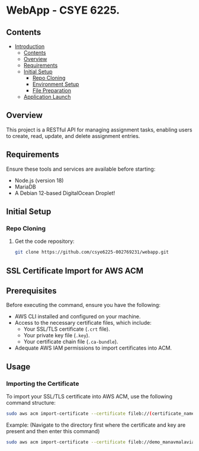 # WebApp - CSYE 6225.

## Contents

- [Introduction](#introduction)
  - [Contents](#contents)
  - [Overview](#overview)
  - [Requirements](#requirements)
  - [Initial Setup](#initial-setup)
    - [Repo Cloning](#repo-cloning)
    - [Environment Setup](#environment-setup)
    - [File Preparation](#file-preparation)
  - [Application Launch](#application-launch)

## Overview

This project is a RESTful API for managing assignment tasks, enabling users to create, read, update, and delete assignment entries.

## Requirements

Ensure these tools and services are available before starting:
- Node.js (version 18)
- MariaDB
- A Debian 12-based DigitalOcean Droplet!

## Initial Setup

### Repo Cloning

1. Get the code repository:
   ```bash
   git clone https://github.com/csye6225-002769231/webapp.git


## SSL Certificate Import for AWS ACM

## Prerequisites

Before executing the command, ensure you have the following:

- AWS CLI installed and configured on your machine.
- Access to the necessary certificate files, which include:
  - Your SSL/TLS certificate (`.crt` file).
  - Your private key file (`.key`).
  - Your certificate chain file (`.ca-bundle`).
- Adequate AWS IAM permissions to import certificates into ACM.

## Usage

### Importing the Certificate

To import your SSL/TLS certificate into AWS ACM, use the following command structure:

```bash
sudo aws acm import-certificate --certificate fileb://(certificate_name).crt --private-key fileb://(private_key_filename).key --certificate-chain fileb://(ca_bundle_certificate_name).ca-bundle --region (region_imported_to) --profile (profile_imported_to)
```

Example:
(Navigate to the directory first where the certificate and key are present and then enter this command)

```bash
sudo aws acm import-certificate --certificate fileb://demo_manavmalavia_me/demo_manavmalavia_me.crt --private-key fileb://demo_manavmalavia_me/private.key --certificate-chain fileb://demo_manavmalavia_me/demo_manavmalavia_me.ca-bundle --profile demo --region us-west-2 